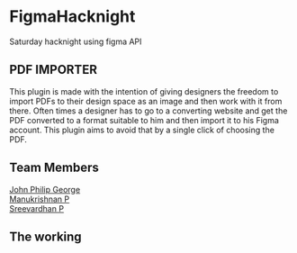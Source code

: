 # FigmaHacknight
Saturday hacknight using figma API

## PDF IMPORTER  
This plugin is made with the intention of giving designers the freedom to import PDFs to their design space as an image and then work with it from there. Often times a designer has to go to a converting website and get the PDF converted to a format suitable to him and then import it to his Figma account. This plugin aims to avoid that by a single click of choosing the PDF.  

## Team Members
[John Philip George](https://github.com/johnforgit)  
[Manukrishnan P](https://github.com/manukris-mk8)  
[Sreevardhan P](https://github.com/SreevardhanP)  

## The working
